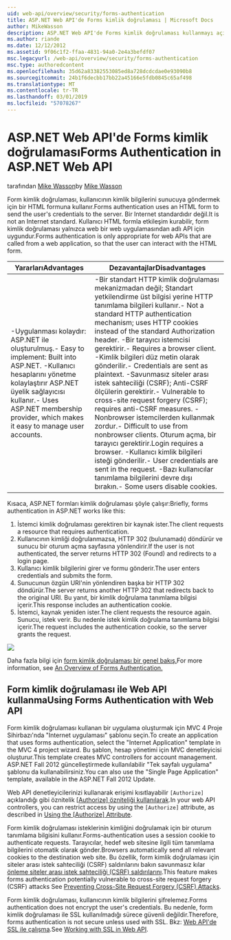 ```yaml
---
uid: web-api/overview/security/forms-authentication
title: ASP.NET Web API'de Forms kimlik doğrulaması | Microsoft Docs
author: MikeWasson
description: ASP.NET Web API'de Forms kimlik doğrulaması kullanmayı açıklar.
ms.author: riande
ms.date: 12/12/2012
ms.assetid: 9f06c1f2-ffaa-4831-94a0-2e4a3befdf07
msc.legacyurl: /web-api/overview/security/forms-authentication
msc.type: authoredcontent
ms.openlocfilehash: 35d62a83382553085ed8a728dcdcdae0e93090b8
ms.sourcegitcommit: 24b1f6decbb17bb22a45166e5fdb0845c65af498
ms.translationtype: MT
ms.contentlocale: tr-TR
ms.lasthandoff: 03/01/2019
ms.locfileid: "57078267"
---
```

<a name="forms-authentication-in-aspnet-web-api"></a><span data-ttu-id="5dad0-103">ASP.NET Web API'de Forms kimlik doğrulaması</span><span class="sxs-lookup"><span data-stu-id="5dad0-103">Forms Authentication in ASP.NET Web API</span></span>
====================
<span data-ttu-id="5dad0-104">tarafından [Mike Wasson](https://github.com/MikeWasson)</span><span class="sxs-lookup"><span data-stu-id="5dad0-104">by [Mike Wasson](https://github.com/MikeWasson)</span></span>

<span data-ttu-id="5dad0-105">Form kimlik doğrulaması, kullanıcının kimlik bilgilerini sunucuya göndermek için bir HTML formuna kullanır.</span><span class="sxs-lookup"><span data-stu-id="5dad0-105">Forms authentication uses an HTML form to send the user's credentials to the server.</span></span> <span data-ttu-id="5dad0-106">Bir Internet standardıdır değil.</span><span class="sxs-lookup"><span data-stu-id="5dad0-106">It is not an Internet standard.</span></span> <span data-ttu-id="5dad0-107">Kullanıcı HTML formla etkileşim kurabilir, form kimlik doğrulaması yalnızca web bir web uygulamasından adlı API için uygundur.</span><span class="sxs-lookup"><span data-stu-id="5dad0-107">Forms authentication is only appropriate for web APIs that are called from a web application, so that the user can interact with the HTML form.</span></span>

| <span data-ttu-id="5dad0-108">Yararları</span><span class="sxs-lookup"><span data-stu-id="5dad0-108">Advantages</span></span> | <span data-ttu-id="5dad0-109">Dezavantajlar</span><span class="sxs-lookup"><span data-stu-id="5dad0-109">Disadvantages</span></span> |
| --- | --- |
| <span data-ttu-id="5dad0-110">-Uygulanması kolaydır: ASP.NET ile oluşturulmuş.</span><span class="sxs-lookup"><span data-stu-id="5dad0-110">- Easy to implement: Built into ASP.NET.</span></span> <span data-ttu-id="5dad0-111">-Kullanıcı hesaplarını yönetme kolaylaştırır ASP.NET üyelik sağlayıcısı kullanır.</span><span class="sxs-lookup"><span data-stu-id="5dad0-111">- Uses ASP.NET membership provider, which makes it easy to manage user accounts.</span></span> | <span data-ttu-id="5dad0-112">-Bir standart HTTP kimlik doğrulaması mekanizmadan değil; Standart yetkilendirme üst bilgisi yerine HTTP tanımlama bilgileri kullanır.</span><span class="sxs-lookup"><span data-stu-id="5dad0-112">- Not a standard HTTP authentication mechanism; uses HTTP cookies instead of the standard Authorization header.</span></span> <span data-ttu-id="5dad0-113">-Bir tarayıcı istemcisi gerektirir.</span><span class="sxs-lookup"><span data-stu-id="5dad0-113">- Requires a browser client.</span></span> <span data-ttu-id="5dad0-114">-Kimlik bilgileri düz metin olarak gönderilir.</span><span class="sxs-lookup"><span data-stu-id="5dad0-114">- Credentials are sent as plaintext.</span></span> <span data-ttu-id="5dad0-115">-Savunmasız siteler arası istek sahteciliği (CSRF); Anti-CSRF ölçülerin gerektirir.</span><span class="sxs-lookup"><span data-stu-id="5dad0-115">- Vulnerable to cross-site request forgery (CSRF); requires anti-CSRF measures.</span></span> <span data-ttu-id="5dad0-116">-Nonbrowser istemcilerden kullanmak zordur.</span><span class="sxs-lookup"><span data-stu-id="5dad0-116">- Difficult to use from nonbrowser clients.</span></span> <span data-ttu-id="5dad0-117">Oturum açma, bir tarayıcı gerektirir.</span><span class="sxs-lookup"><span data-stu-id="5dad0-117">Login requires a browser.</span></span> <span data-ttu-id="5dad0-118">-Kullanıcı kimlik bilgileri isteği gönderilir.</span><span class="sxs-lookup"><span data-stu-id="5dad0-118">- User credentials are sent in the request.</span></span> <span data-ttu-id="5dad0-119">-Bazı kullanıcılar tanımlama bilgilerini devre dışı bırakın.</span><span class="sxs-lookup"><span data-stu-id="5dad0-119">- Some users disable cookies.</span></span> |

<span data-ttu-id="5dad0-120">Kısaca, ASP.NET formları kimlik doğrulaması şöyle çalışır:</span><span class="sxs-lookup"><span data-stu-id="5dad0-120">Briefly, forms authentication in ASP.NET works like this:</span></span>

1. <span data-ttu-id="5dad0-121">İstemci kimlik doğrulaması gerektiren bir kaynak ister.</span><span class="sxs-lookup"><span data-stu-id="5dad0-121">The client requests a resource that requires authentication.</span></span>
2. <span data-ttu-id="5dad0-122">Kullanıcının kimliği doğrulanmazsa, HTTP 302 (bulunamadı) döndürür ve sunucu bir oturum açma sayfasına yönlendirir.</span><span class="sxs-lookup"><span data-stu-id="5dad0-122">If the user is not authenticated, the server returns HTTP 302 (Found) and redirects to a login page.</span></span>
3. <span data-ttu-id="5dad0-123">Kullanıcı kimlik bilgilerini girer ve formu gönderir.</span><span class="sxs-lookup"><span data-stu-id="5dad0-123">The user enters credentials and submits the form.</span></span>
4. <span data-ttu-id="5dad0-124">Sunucunun özgün URI'nin yönlendiren başka bir HTTP 302 döndürür.</span><span class="sxs-lookup"><span data-stu-id="5dad0-124">The server returns another HTTP 302 that redirects back to the original URI.</span></span> <span data-ttu-id="5dad0-125">Bu yanıt, bir kimlik doğrulama tanımlama bilgisi içerir.</span><span class="sxs-lookup"><span data-stu-id="5dad0-125">This response includes an authentication cookie.</span></span>
5. <span data-ttu-id="5dad0-126">İstemci, kaynak yeniden ister.</span><span class="sxs-lookup"><span data-stu-id="5dad0-126">The client requests the resource again.</span></span> <span data-ttu-id="5dad0-127">Sunucu, istek verir. Bu nedenle istek kimlik doğrulama tanımlama bilgisi içerir.</span><span class="sxs-lookup"><span data-stu-id="5dad0-127">The request includes the authentication cookie, so the server grants the request.</span></span>

![](forms-authentication/_static/image1.png)

<span data-ttu-id="5dad0-128">Daha fazla bilgi için [form kimlik doğrulaması bir genel bakış.](../../../web-forms/overview/older-versions-security/introduction/an-overview-of-forms-authentication-cs.md)</span><span class="sxs-lookup"><span data-stu-id="5dad0-128">For more information, see [An Overview of Forms Authentication.](../../../web-forms/overview/older-versions-security/introduction/an-overview-of-forms-authentication-cs.md)</span></span>

## <a name="using-forms-authentication-with-web-api"></a><span data-ttu-id="5dad0-129">Form kimlik doğrulaması ile Web API kullanma</span><span class="sxs-lookup"><span data-stu-id="5dad0-129">Using Forms Authentication with Web API</span></span>

<span data-ttu-id="5dad0-130">Form kimlik doğrulaması kullanan bir uygulama oluşturmak için MVC 4 Proje Sihirbazı'nda "Internet uygulaması" şablonu seçin.</span><span class="sxs-lookup"><span data-stu-id="5dad0-130">To create an application that uses forms authentication, select the "Internet Application" template in the MVC 4 project wizard.</span></span> <span data-ttu-id="5dad0-131">Bu şablon, hesap yönetimi için MVC denetleyicisi oluşturur.</span><span class="sxs-lookup"><span data-stu-id="5dad0-131">This template creates MVC controllers for account management.</span></span> <span data-ttu-id="5dad0-132">ASP.NET Fall 2012 güncelleştirmede kullanılabilir "Tek sayfalı uygulama" şablonu da kullanabilirsiniz.</span><span class="sxs-lookup"><span data-stu-id="5dad0-132">You can also use the "Single Page Application" template, available in the ASP.NET Fall 2012 Update.</span></span>

<span data-ttu-id="5dad0-133">Web API denetleyicilerinizi kullanarak erişimi kısıtlayabilir `[Authorize]` açıklandığı gibi öznitelik [[Authorize] özniteliği kullanılarak](authentication-and-authorization-in-aspnet-web-api.md#auth3).</span><span class="sxs-lookup"><span data-stu-id="5dad0-133">In your web API controllers, you can restrict access by using the `[Authorize]` attribute, as described in [Using the [Authorize] Attribute](authentication-and-authorization-in-aspnet-web-api.md#auth3).</span></span>

<span data-ttu-id="5dad0-134">Form kimlik doğrulaması isteklerinin kimliğini doğrulamak için bir oturum tanımlama bilgisini kullanır.</span><span class="sxs-lookup"><span data-stu-id="5dad0-134">Forms-authentication uses a session cookie to authenticate requests.</span></span> <span data-ttu-id="5dad0-135">Tarayıcılar, hedef web sitesine ilgili tüm tanımlama bilgilerini otomatik olarak gönder.</span><span class="sxs-lookup"><span data-stu-id="5dad0-135">Browsers automatically send all relevant cookies to the destination web site.</span></span> <span data-ttu-id="5dad0-136">Bu özellik, form kimlik doğrulaması için siteler arası istek sahteciliği (CSRF) saldırılarını bakın savunmasız kılar [önleme siteler arası istek sahteciliği (CSRF) saldırılarını](preventing-cross-site-request-forgery-csrf-attacks.md).</span><span class="sxs-lookup"><span data-stu-id="5dad0-136">This feature makes forms authentication potentially vulnerable to cross-site request forgery (CSRF) attacks See [Preventing Cross-Site Request Forgery (CSRF) Attacks](preventing-cross-site-request-forgery-csrf-attacks.md).</span></span>

<span data-ttu-id="5dad0-137">Form kimlik doğrulaması, kullanıcının kimlik bilgilerini şifrelemez.</span><span class="sxs-lookup"><span data-stu-id="5dad0-137">Forms authentication does not encrypt the user's credentials.</span></span> <span data-ttu-id="5dad0-138">Bu nedenle, form kimlik doğrulaması ile SSL kullanılmadığı sürece güvenli değildir.</span><span class="sxs-lookup"><span data-stu-id="5dad0-138">Therefore, forms authentication is not secure unless used with SSL.</span></span> <span data-ttu-id="5dad0-139">Bkz: [Web API'de SSL ile çalışma](working-with-ssl-in-web-api.md).</span><span class="sxs-lookup"><span data-stu-id="5dad0-139">See [Working with SSL in Web API](working-with-ssl-in-web-api.md).</span></span>
